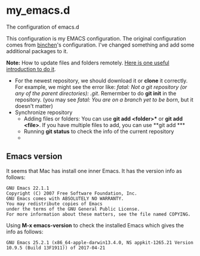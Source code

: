 # my_emacs.d
The configuration of emacs.d

This configuration is my EMACS configuration. The original configuration comes 
from [binchen](https://github.com/redguardtoo/emacs.d)'s configuration. I've 
changed something and add some additional packages to it.

**Note:** How to update files and folders remotely. [Here is one useful introduction to do it](https://stackoverflow.com/questions/8775850/how-do-i-add-files-and-folders-into-github-repos). 
* For the newest repository, we should download it or **clone** it correctly. For example, we might see the error like: *fatal: Not a git repository (or any of the parent directories): .git*. Remermber to do **git init** in the repository. (you may see *fatal: You are on a branch yet to be born*, but it doesn't matter)
* Synchronize repository
  * Adding files or folders: You can use **git add \<folder>\*** or **git add \<file\>**. If you have multiple files to add, you can use **git add ***
  * Running **git status** to check the info of the current repository
  * 

## Emacs version

It seems that Mac has install one inner Emacs. It has the version info as follows:
```
GNU Emacs 22.1.1
Copyright (C) 2007 Free Software Foundation, Inc.
GNU Emacs comes with ABSOLUTELY NO WARRANTY.
You may redistribute copies of Emacs
under the terms of the GNU General Public License.
For more information about these matters, see the file named COPYING.
```

Using **M-x emacs-version** to check the installed Emacs which gives the info as follows:
```
GNU Emacs 25.2.1 (x86_64-apple-darwin13.4.0, NS appkit-1265.21 Version 10.9.5 (Build 13F1911)) of 2017-04-21
```